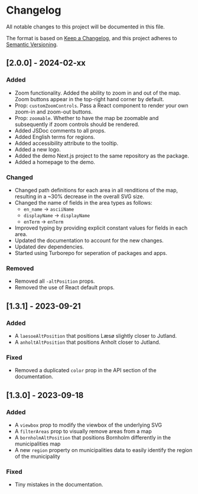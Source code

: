 # Changelog

All notable changes to this project will be documented in this file.

The format is based on [Keep a Changelog](https://keepachangelog.com/en/1.0.0/),
and this project adheres to [Semantic Versioning](https://semver.org/spec/v2.0.0.html).

## [2.0.0] - 2024-02-xx

### Added

- Zoom functionality. Added the ability to zoom in and out of the map. Zoom buttons appear in the top-right hand corner by default.
- Prop: `customZoomControls`. Pass a React component to render your own zoom-in and zoom-out buttons.
- Prop: `zoomable`. Whether to have the map be zoomable and subsequently if zoom controls should be rendered.
- Added JSDoc comments to all props.
- Added English terms for regions.
- Added accessibility attribute to the tooltip.
- Added a new logo.
- Added the demo Next.js project to the same repository as the package.
- Added a homepage to the demo.

### Changed

- Changed path definitions for each area in all renditions of the map, resulting in a ~30% decrease in the overall SVG size.
- Changed the name of fields in the area types as follows:
  - `en_name` -> `asciiName`
  - `displayName` -> `displayName`
  - `enTerm` -> `enTerm`
- Improved typing by providing explicit constant values for fields in each area.
- Updated the documentation to account for the new changes.
- Updated dev dependencies.
- Started using Turborepo for seperation of packages and apps.

### Removed

- Removed all `-altPosition` props.
- Removed the use of React default props.

## [1.3.1] - 2023-09-21

### Added

- A `laesoeAltPosition` that positions Læsø slightly closer to Jutland.
- A `anholtAltPosition` that positions Anholt closer to Jutland.

### Fixed

- Removed a duplicated `color` prop in the API section of the documentation.

## [1.3.0] - 2023-09-18

### Added

- A `viewbox` prop to modify the viewbox of the underlying SVG
- A `filterAreas` prop to visually remove areas from a map
- A `bornholmAltPosition` that positions Bornholm differently in the municipalities map
- A new `region` property on municipalities data to easily identify the region of the municipality

### Fixed

- Tiny mistakes in the documentation.
